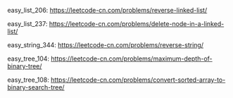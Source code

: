

easy_list_206:
https://leetcode-cn.com/problems/reverse-linked-list/

easy_list_237:
https://leetcode-cn.com/problems/delete-node-in-a-linked-list/

easy_string_344:
https://leetcode-cn.com/problems/reverse-string/

easy_tree_104:
https://leetcode-cn.com/problems/maximum-depth-of-binary-tree/

easy_tree_108:
https://leetcode-cn.com/problems/convert-sorted-array-to-binary-search-tree/
